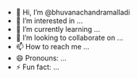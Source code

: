 - 👋 Hi, I’m @bhuvanachandramalladi
- 👀 I’m interested in ...
- 🌱 I’m currently learning ...
- 💞️ I’m looking to collaborate on ...
- 📫 How to reach me ...
- 😄 Pronouns: ...
- ⚡ Fun fact: ...

<!---
bhuvanachandramalladi/bhuvanachandramalladi is a ✨ special ✨ repository because its `README.md` (this file) appears on your GitHub profile.
You can click the Preview link to take a look at your changes.
--->
